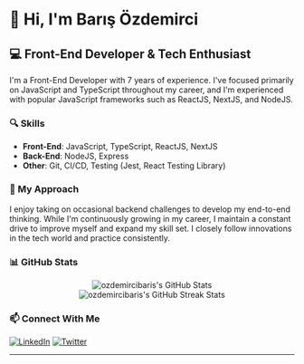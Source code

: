 # 👋 Hi, I'm Barış Özdemirci

## 💻 Front-End Developer & Tech Enthusiast

I'm a Front-End Developer with 7 years of experience. I've focused primarily on JavaScript and TypeScript throughout my career, and I'm experienced with popular JavaScript frameworks such as ReactJS, NextJS, and NodeJS.

### 🔍 Skills

- **Front-End**: JavaScript, TypeScript, ReactJS, NextJS
- **Back-End**: NodeJS, Express
- **Other**: Git, CI/CD, Testing (Jest, React Testing Library)

### 🚀 My Approach

I enjoy taking on occasional backend challenges to develop my end-to-end thinking. While I'm continuously growing in my career, I maintain a constant drive to improve myself and expand my skill set. I closely follow innovations in the tech world and practice consistently.

### 📊 GitHub Stats

<div align="center">
  <img src="https://github-readme-stats.vercel.app/api?username=ozdemircibaris&show_icons=true&hide=stars,contribs&count_private=true&title_color=0891b2&text_color=ffffff&icon_color=0891b2&bg_color=1c1917&hide_border=true&show_icons=true" alt="ozdemircibaris's GitHub Stats" />
</div>

<div align="center">
  <img src="https://github-readme-streak-stats.herokuapp.com/?user=ozdemircibaris&stroke=ffffff&background=1c1917&ring=0891b2&fire=0891b2&currStreakNum=ffffff&currStreakLabel=0891b2&sideNums=ffffff&sideLabels=ffffff&dates=ffffff&hide_border=true" alt="ozdemircibaris's GitHub Streak Stats" />
</div>

### 📫 Connect With Me

[![LinkedIn](https://img.shields.io/badge/LinkedIn-0077B5?style=for-the-badge&logo=linkedin&logoColor=white)](https://www.linkedin.com/in/ozdemircibaris/)
[![Twitter](https://img.shields.io/badge/Twitter-1DA1F2?style=for-the-badge&logo=twitter&logoColor=white)](https://twitter.com/ozdemircibaris)

---

